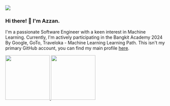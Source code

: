 <!--horizontal divider(gradiant)-->
<img src="https://user-images.githubusercontent.com/73097560/115834477-dbab4500-a447-11eb-908a-139a6edaec5c.gif">

### Hi there! 👋 I'm Azzan.

I'm a passionate Software Engineer with a keen interest in Machine Learning. Currently, I'm actively participating in the Bangkit Academy 2024 By Google, GoTo, Traveloka - Machine Learning Learning Path. This isn't my primary GitHub account, you can find my main profile [here](https://github.com/azzandwi1/).

<p align="left">
<a href="https://github.com/badr-ol">
  <img height="140em" src="https://github-readme-stats-eight-theta.vercel.app/api?username=badr-ol&show_icons=true&theme=algolia&include_all_commits=true&count_private=true"/>
  <img height="140em" src="https://github-readme-stats-eight-theta.vercel.app/api/top-langs/?username=badr-ol&layout=compact&theme=algolia"/>
</a>
</p>
